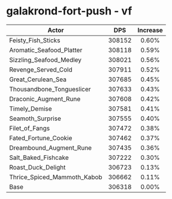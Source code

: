 # galakrond-fort-push - vf
| Actor | DPS | Increase |
|---|:---:|:---:|
|Feisty_Fish_Sticks|308152|0.60%|
|Aromatic_Seafood_Platter|308118|0.59%|
|Sizzling_Seafood_Medley|308021|0.56%|
|Revenge_Served_Cold|307911|0.52%|
|Great_Cerulean_Sea|307685|0.45%|
|Thousandbone_Tongueslicer|307633|0.43%|
|Draconic_Augment_Rune|307608|0.42%|
|Timely_Demise|307581|0.41%|
|Seamoth_Surprise|307555|0.40%|
|Filet_of_Fangs|307472|0.38%|
|Fated_Fortune_Cookie|307462|0.37%|
|Dreambound_Augment_Rune|307435|0.36%|
|Salt_Baked_Fishcake|307222|0.30%|
|Roast_Duck_Delight|306723|0.13%|
|Thrice_Spiced_Mammoth_Kabob|306662|0.11%|
|Base|306318|0.00%|
